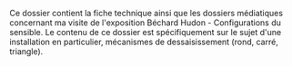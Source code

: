 Ce dossier contient la fiche technique ainsi que les dossiers médiatiques concernant ma visite de l'exposition Béchard Hudon - Configurations du sensible. 
Le contenu de ce dossier est spécifiquement sur le sujet d'une installation en particulier, mécanismes de dessaisissement (rond, carré, triangle).
